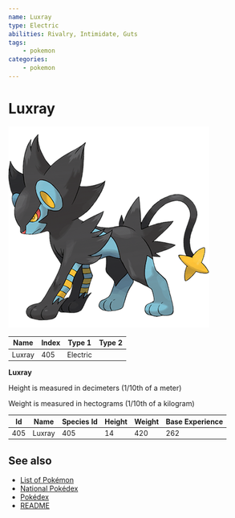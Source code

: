 ```yaml
---
name: Luxray
type: Electric
abilities: Rivalry, Intimidate, Guts
tags:
    - pokemon
categories:
    - pokemon
---
```


# Luxray


![Luxray](images/405.png)

| **Name** | **Index** | **Type 1** | **Type 2** |
|----|----|----|----|
| Luxray | 405 | Electric  |  |

**Luxray** 


Height is measured in decimeters (1/10th of a meter)

Weight is measured in hectograms (1/10th of a kilogram)

| **Id** | **Name** | **Species Id** | **Height** | **Weight** | **Base Experience** |
|--------|----------|----------------|------------|------------|---------------------|
| 405 | Luxray | 405 | 14 | 420 | 262 |


## See also

- [List of Pokémon](../pokemon.md)
- [National Pokédex](../national_pokedex.md)
- [Pokédex](../pokedex.md)
- [README](../README.md)
